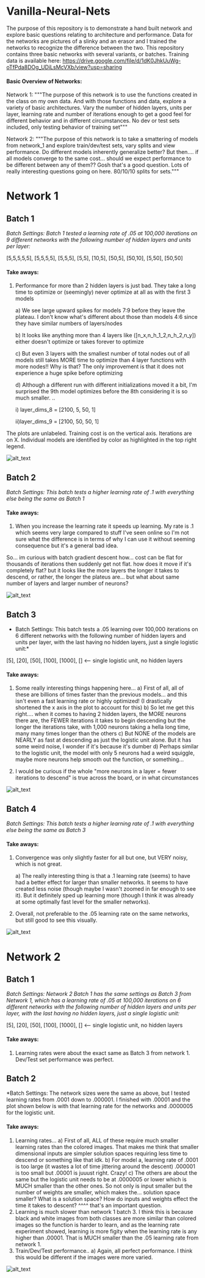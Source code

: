 # Vanilla-Neural-Nets

The purpose of this repository is to demonstrate a hand built network and explore basic questions relating to architecture and performance. Data for the networks are pictures of a slinky and an erasor and I trained the networks to recognize the difference between the two. This repository contains three basic networks with several variants, or batches. Training data is available here:
https://drive.google.com/file/d/1dK0JhkUuWg-oTfPda8DOg_UDiLsMcVXb/view?usp=sharing


#### Basic Overview of Networks:
Network 1:
"""The purpose of this network is to use the functions created in the class
   on my own data. And with those functions and data, explore a variety of
   basic architectures. Vary the number of hidden layers, units per layer,
   learning rate and number of iterations enough to get a good feel for
   different behavior and in different circumstances. No dev or test sets included,
   only testing behavior of training set"""

Network 2:
"""The purpose of this network is to take a smattering of models from network_1
   and explore train/dev/test sets, vary splits and view performance. Do different
   models inherently generalize better? But then.... if all models converge to the
   same cost... should we expect performance to be different between any of them??
   Gosh that's a good question. Lots of really interesting questions going on here.
   80/10/10 splits for sets."""
   
   
   
   


# Network 1

## Batch 1
*Batch Settings: Batch 1 tested a learning rate of .05 at 100,000 iterations on 9 different networks with the following number of hidden layers and units per layer:*

[5,5,5,5,5], [5,5,5,5], [5,5,5], [5,5], [10,5], [50,5], [50,10], [5,50], [50,50]

#### Take aways:

1) Performance for more than 2 hidden layers is just bad. They take a long time to optimize or (seemingly) never optimize at all as with the first 3 models

    a) We see large upward spikes for models 7:9 before they leave the plateau. I don't know what's different about those than models 4:6 since they have similar numbers of layers/nodes
    
    b) It looks like anything more than 4 layers like ([n_x,n_h_1_2,n_h_2,n_y]) either doesn't optimize or takes forever to optimize
    
    c) But even 3 layers with the smallest number of total nodes out of all models still takes MORE time to optimize than 4 layer functions with more nodes!! Why is that? The only improvement is that it does not experience a huge spike before optimizing
    
    d) Although a different run with different initializations moved it a bit, I'm surprised the 9th model optimizes before the 8th considering it is so much smaller. ..
    
      i) layer_dims_8 = [2100, 5, 50, 1]
          
      ii)layer_dims_9 = [2100, 50, 50, 1]
          
The plots are unlabeled. Training cost is on the vertical axis. Iterations are on X. Individual models are identified by color as highlighted in the top right legend.

![alt_text](https://imgur.com/hsTR7YV.png)


## Batch 2
*Batch Settings: This batch tests a higher learning rate of .1 with everything else being the same as Batch 1*

#### Take aways:

1) When you increase the learning rate it speeds up learning. My rate is .1 which seems very large compared to stuff I've seen online so I'm not sure what the difference is in terms of why I can use it without seeming consequence but it's a general bad idea.

So... im curious with batch gradient descent how... cost can be flat for thousands of iterations then suddenly get not flat. how does it move if it's completely flat? but it looks like the more layers the longer it takes to descend, or rather, the longer the plateus are... but what about same number of layers and larger number of neurons?


![alt_text](https://imgur.com/alM8OiT.png)


## Batch 3
* Batch Settings: This batch tests a .05 learning over 100,000 iterations on 6 different networks with the following number of hidden layers and units per layer, with the last having no hidden layers, just a single logistic unit:*

[5], [20], [50], [100], [1000], [] <-- single logistic unit, no hidden layers


#### Take aways:

1) Some really interesting things happening here...
    a) First of all, all of these are billions of times faster than the previous models... and this isn't even a fast learning rate or highly optimized! (I drastically shortened the x axis in the plot to account for this)
    b) So let me get this right.... when it comes to having 2 hidden layers, the MORE neurons there are, the FEWER iterations it takes to begin descending but the longer the iterations take, with 1,000 neurons taking a hella long time, many many times longer than the others
    c) But NONE of the models are NEARLY as fast at descending as just the logistic unit alone. But it has some weird noise, I wonder if it's because it's dumber
    d) Perhaps similar to the logistic unit, the model with only 5 neurons had a weird squiggle, maybe more neurons help smooth out the function, or something...

2) I would be curious if the whole "more neurons in a layer = fewer iterations to descend" is true across the board, or in what circumstances

![alt_text](https://imgur.com/Z78ISTG.png)



## Batch 4
*Batch Settings: This batch tests a higher learning rate of .1 with everything else being the same as Batch 3*


#### Take aways:

1) Convergence was only slightly faster for all but one, but VERY noisy, which is not great.

   a) The really interesting thing is that a .1 learning rate (seems) to have had a better effect for larger than smaller networks.
      It seems to have created less noise (though maybe I wasn't zoomed in far enough to see it). But it definitely sped up learning more
      (though I think it was already at some optimally fast level for the smaller networks).
      
2) Overall, not preferable to the .05 learning rate on the same networks, but still good to see this visually.


![alt_text](https://imgur.com/mV41Al0.png)



# Network 2

## Batch 1
*Batch Settings: Network 2 Batch 1 has the same settings as Batch 3 from Network 1, which has a learning rate of .05 at 100,000 iterations on 6 different networks with the following number of hidden layers and units per layer, with the last having no hidden layers, just a single logistic unit:*

[5], [20], [50], [100], [1000], [] <-- single logistic unit, no hidden layers

#### Take aways:

1) Learning rates were about the exact same as Batch 3 from network 1. Dev/Test set performance was perfect.



## Batch 2
*Batch Settings: The network sizes were the same as above, but I tested learning rates from .0001 down to .000001. I finished with .00001 and the plot shown below is with that learning rate for the networks and .0000005 for the logistic unit. 


#### Take aways:

1) Learning rates...
   a) First of all, ALL of these require much smaller learning rates than the colored images. That makes me think that smaller dimensional inputs are simpler solution spaces requiring less time to descend or something like that idk.
   b) For model a, learning rate of .0001 is too large (it wastes a lot of time jittering around the descent) .000001 is too small but .00001 is juuust right. Crazy!
   c) The others are about the same but the logistic unit needs to be at .0000005 or lower which is MUCH smaller than the other ones. So not only is input smaller but the number of weights are smaller, which makes the... solution space smaller? What is a solution space? How do inputs and weights effect the time it takes to descent?
      ^^^^ that's an important question.
2) Learning is much slower than network 1 batch 3. I think this is because black and white images from both classes are more similar than colored images so the function is harder to learn, and as the learning rate experiment showed, learning is more figity when the learning rate is any higher than .00001. That is MUCH smaller than the .05 learning rate from network 1.
3) Train/Dev/Test performance..
   a) Again, all perfect performance. I think this would be different if the images were more varied.
   
![alt_text](https://imgur.com/0BQBWCf.png)   


   
